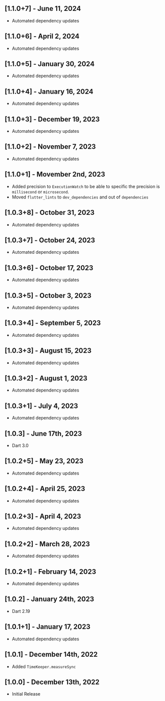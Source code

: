 ## [1.1.0+7] - June 11, 2024

* Automated dependency updates


## [1.1.0+6] - April 2, 2024

* Automated dependency updates


## [1.1.0+5] - January 30, 2024

* Automated dependency updates


## [1.1.0+4] - January 16, 2024

* Automated dependency updates


## [1.1.0+3] - December 19, 2023

* Automated dependency updates


## [1.1.0+2] - November 7, 2023

* Automated dependency updates


## [1.1.0+1] - Movember 2nd, 2023

* Added precision to `ExecutionWatch` to be able to specific the precision is `millisecond` or `microsecond`.
* Moved `flutter_lints` to `dev_dependencies` and out of `dependencies`

## [1.0.3+8] - October 31, 2023

* Automated dependency updates


## [1.0.3+7] - October 24, 2023

* Automated dependency updates


## [1.0.3+6] - October 17, 2023

* Automated dependency updates


## [1.0.3+5] - October 3, 2023

* Automated dependency updates


## [1.0.3+4] - September 5, 2023

* Automated dependency updates


## [1.0.3+3] - August 15, 2023

* Automated dependency updates


## [1.0.3+2] - August 1, 2023

* Automated dependency updates


## [1.0.3+1] - July 4, 2023

* Automated dependency updates


## [1.0.3] - June 17th, 2023

* Dart 3.0


## [1.0.2+5] - May 23, 2023

* Automated dependency updates


## [1.0.2+4] - April 25, 2023

* Automated dependency updates


## [1.0.2+3] - April 4, 2023

* Automated dependency updates


## [1.0.2+2] - March 28, 2023

* Automated dependency updates


## [1.0.2+1] - February 14, 2023

* Automated dependency updates


## [1.0.2] - January 24th, 2023

* Dart 2.19


## [1.0.1+1] - January 17, 2023

* Automated dependency updates


## [1.0.1] - December 14th, 2022

* Added `TimeKeeper.measureSync`


## [1.0.0] - December 13th, 2022

* Initial Release